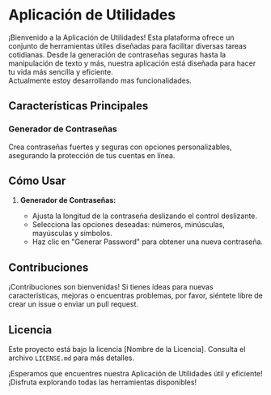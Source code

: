 

# Aplicación de Utilidades

¡Bienvenido a la Aplicación de Utilidades! Esta plataforma ofrece un conjunto de herramientas útiles diseñadas para facilitar diversas tareas cotidianas. Desde la generación de contraseñas seguras hasta la manipulación de texto y más, nuestra aplicación está diseñada para hacer tu vida más sencilla y eficiente.\
Actualmente estoy desarrollando mas funcionalidades.

## Características Principales

### Generador de Contraseñas

Crea contraseñas fuertes y seguras con opciones personalizables, asegurando la protección de tus cuentas en línea.


## Cómo Usar

1.  **Generador de Contraseñas:**
    
    -   Ajusta la longitud de la contraseña deslizando el control deslizante.
    -   Selecciona las opciones deseadas: números, minúsculas, mayúsculas y símbolos.
    -   Haz clic en "Generar Password" para obtener una nueva contraseña.   


## Contribuciones

¡Contribuciones son bienvenidas! Si tienes ideas para nuevas características, mejoras o encuentras problemas, por favor, siéntete libre de crear un issue o enviar un pull request.

## Licencia

Este proyecto está bajo la licencia [Nombre de la Licencia]. Consulta el archivo `LICENSE.md` para más detalles.

¡Esperamos que encuentres nuestra Aplicación de Utilidades útil y eficiente! ¡Disfruta explorando todas las herramientas disponibles!